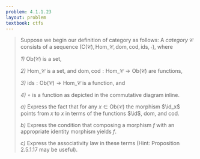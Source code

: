 ```yaml
---
problem: 4.1.1.23
layout: problem
textbook: ctfs
---
```


> Suppose we begin our definition of category as follows: A _category_
> $\mathcal{C}$ consists of a sequence $(\text{C}(\mathcal{C}),
> \text{Hom}\_\mathcal{C}, \text{dom}, \text{cod}, \text{ids}, \circ)$, where
>
> _1)_ $\text{Ob}(\mathcal{C})$ is a set,
>
> _2)_ $\text{Hom}\_\mathcal{C}$ is a set, and $\text{dom}, \text{cod}:
> \text{Hom}\_\mathcal{C} \to \text{Ob}(\mathcal{C})$ are functions,
>
> _3)_ $\text{ids}: \text{Ob}(\mathcal{C})\to\text{Hom}\_\mathcal{C}$ is a
> function, and 
>
> _4)_ $\circ$ is a function as depicted in the commutative diagram inline.
>
> _a)_ Express the fact that for any $x \in \text{Ob}(\mathcal{C})$ the morphism
> $\id_x$ points from $x$ to $x$ in terms of the functions $\id$, $\text{dom}$,
> and $\text{cod}$.
>
> _b)_ Express the condition that composing a morphism $f$ with an appropriate
> identity morphism yields $f$.
>
> _c)_ Express the associativity law in these terms (Hint: Proposition 2.5.1.17
> may be useful).
